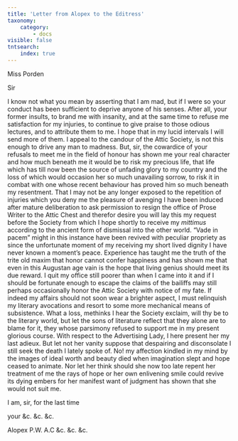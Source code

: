 ```yaml
---
title: 'Letter from Alopex to the Editress'
taxonomy:
    category:
        - docs
visible: false
tntsearch:
    index: true
---
```


<div class="author">Miss Porden</div>

Sir

I know not what you mean by asserting that I am mad, but if I were so your conduct has been sufficient to deprive anyone of his senses. After all, your former insults, to brand me with insanity, and at the same time to refuse me satisfaction for my injuries, to continue to give praise to those odious lectures, and to attribute them to me. I hope that in my lucid intervals I will send more of them. I appeal to the candour of the Attic Society, is not this enough to drive any man to madness. But, sir, the cowardice of your refusals to meet me in the field of honour has shown me your real character and how much beneath me it would be to risk my precious life, that life which has till now been the source of unfading glory to my country and the loss of which would occasion her so much unavailing sorrow, to risk it in combat with one whose recent behaviour has proved him so much beneath my resentment. That I may not be any longer exposed to the repetition of injuries which you deny me the pleasure of avenging I have been induced after mature deliberation to ask permission to resign the office of Prose Writer to the Attic Chest and therefor desire you will lay this my request before the Society from which I hope shortly to receive my *mittimus* according to the ancient form of dismissal into the other world. “Vade in pacem” might in this instance have been revived with peculiar propriety as since the unfortunate moment of my receiving my short lived dignity I have never known a moment’s peace. Experience has taught me the truth of the trite old maxim that honor cannot confer happiness and has shown me that even in this Augustan age vain is the hope that living genius should meet its due reward. I quit my office still poorer than when I came into it and if I should be fortunate enough to escape the claims of the bailiffs may still perhaps occasionally honor the Attic Society with notice of my fate. If indeed my affairs should not soon wear a brighter aspect, I must relinquish my literary avocations and resort to some more mechanical means of subsistence. What a loss, methinks I hear the Society exclaim, will thy be to the literary world, but let the sons of literature reflect that they alone are to blame for it, they whose parsimony refused to support me in my present glorious course. With respect to the Advertising Lady, I here present her my last adieux. But let not her vanity suppose that despairing and disconsolate I still seek the death I lately spoke of. No! my affection kindled in my mind by the images of ideal worth and beauty died when imagination slept and hope ceased to animate. Nor let her think should she now too late repent her treatment of me the rays of hope or her own enlivening smile could revive its dying embers for her manifest want of judgment has shown that she would not suit me.

I am, sir, for the last time

your &c. &c. &c.

Alopex P.W. A.C &c. &c. &c.
